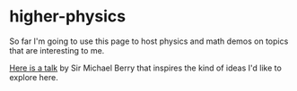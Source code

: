# higher-physics

So far I'm going to use this page to host physics and math demos on topics that are interesting to me.

[Here is a talk](https://www.youtube.com/watch?v=TKVVgQ5bT-8) by Sir Michael Berry that inspires the kind of ideas I'd like to explore here.
